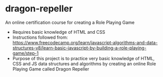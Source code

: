 # dragon-repeller
An online certification course for creating a Role Playing Game

- Requires basic knowledge of HTML and CSS
- Instructions followed from: https://www.freecodecamp.org/learn/javascript-algorithms-and-data-structures-v8/learn-basic-javascript-by-building-a-role-playing-game/step-1
- Purpose of this project is to practice very basic knowledge of HTML, CSS and JS data structures and algorithms by creating an online Role Playing Game called Dragon Repeller